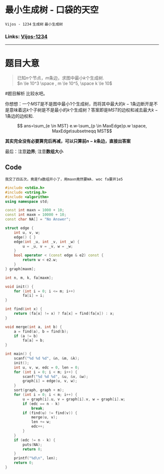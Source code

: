 # 最小生成树 - 口袋的天空
`Vijos - 1234` `生成树` `最小生成树`
### Links: [Vijos-1234](https://vjudge.net/problem/POJ-3311)
---

# 题目大意
> 已知$n$个节点，$m$条边，求图中最小$k$个生成树.\
> $n \le 10^3 \space , m \le 10^5, \space k \le 10$

#题目解析
比较水吧。

你想想：一个$MST$是不是图中最小$1$个生成树，而将其中最大的$k-1$条边断开是不是意味着这$k$个子树是不是最小的$k$个生成树？答案即是$MST$的边权和减去最大$k-1$条边的边权和.

$$ ans=\sum_{e \in MST} e.w-\sum_{p \in MaxEdge}p.w \space, MaxEdge\subsetneqq MST$$

**其实完全没有必要算完后再减，可以只算前$n-k$条边，直接出答案**

最后：注意**边界**; 注意**数组大小**

## Code
`我交了四五次，竟是fa数组开小了，用maxn竟然要WA. woc fa要开1e5`
```c++
#include <stdio.h>
#include <string.h>
#include <algorithm>
using namespace std;

const int maxn = 1000 + 10;
const int maxm = 10000 + 10;
const char NA[] = "No Answer";

struct edge {
	int u, v, w;
	edge() { }
	edge(int _u, int _v, int _w) {
		u = _u, v = _v, w = _w;
	}
	bool operator < (const edge & e2) const {
		return w < e2.w;
	}
} graph[maxm];

int n, m, k, fa[maxm];

void init() {
	for (int i = 0; i <= m; i++)
		fa[i] = i;
}

int find(int x) {
	return (fa[x] != x) ? fa[x] = find(fa[x]) : x;
}

void merge(int a, int b) {
	a = find(a), b = find(b);
	if (a != b)
		fa[a] = b;
}

int main() {
	scanf("%d %d %d", &n, &m, &k);
	init();
	int u, v, w, edc = 0, len = 0;
	for (int i = 0; i < m; i++) {
		scanf("%d %d %d", &u, &v, &w);
		graph[i] = edge(u, v, w);
	}
	sort(graph, graph + m);
	for (int i = 0; i < m; i++) {
		u = graph[i].u, v = graph[i].v, w = graph[i].w;
		if (edc == n - k)
			break;
		if (find(u) != find(v)) {
			merge(u, v);
			len += w;
			edc++;
		}
	}
	if (edc != n - k) {
		puts(NA);
		return 0;
	}
	printf("%d\n", len);
	return 0;
}
```

